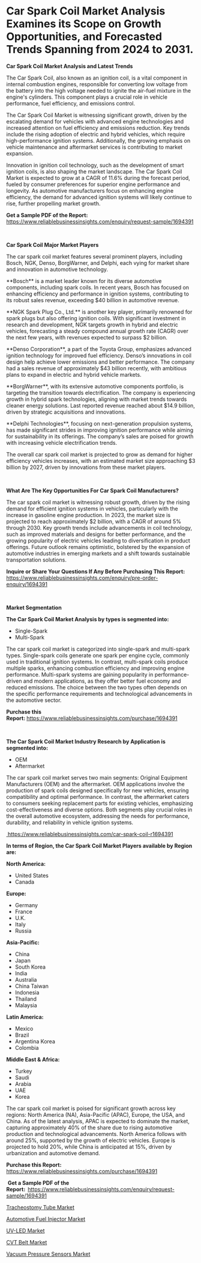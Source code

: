 <p><h1>Car Spark Coil Market Analysis Examines its Scope on Growth Opportunities, and Forecasted Trends Spanning from 2024 to 2031.</h1></p><p><strong>Car Spark Coil Market Analysis and Latest Trends</strong></p>
<p><p>The Car Spark Coil, also known as an ignition coil, is a vital component in internal combustion engines, responsible for converting low voltage from the battery into the high voltage needed to ignite the air-fuel mixture in the engine's cylinders. This component plays a crucial role in vehicle performance, fuel efficiency, and emissions control.</p><p>The Car Spark Coil Market is witnessing significant growth, driven by the escalating demand for vehicles with advanced engine technologies and increased attention on fuel efficiency and emissions reduction. Key trends include the rising adoption of electric and hybrid vehicles, which require high-performance ignition systems. Additionally, the growing emphasis on vehicle maintenance and aftermarket services is contributing to market expansion.</p><p>Innovation in ignition coil technology, such as the development of smart ignition coils, is also shaping the market landscape. The Car Spark Coil Market is expected to grow at a CAGR of 11.6% during the forecast period, fueled by consumer preferences for superior engine performance and longevity. As automotive manufacturers focus on enhancing engine efficiency, the demand for advanced ignition systems will likely continue to rise, further propelling market growth.</p></p>
<p><strong>Get a Sample PDF of the Report:&nbsp;</strong> <a href="https://www.reliablebusinessinsights.com/enquiry/request-sample/1694391?utm_campaign=115&utm_medium=2&utm_source=Github&utm_content=ia&utm_term=06102024&utm_id=car-spark-coil">https://www.reliablebusinessinsights.com/enquiry/request-sample/1694391</a></p>
<p>&nbsp;</p>
<p><strong>Car Spark Coil Major Market Players</strong></p>
<p><p>The car spark coil market features several prominent players, including Bosch, NGK, Denso, BorgWarner, and Delphi, each vying for market share and innovation in automotive technology. </p><p>**Bosch** is a market leader known for its diverse automotive components, including spark coils. In recent years, Bosch has focused on enhancing efficiency and performance in ignition systems, contributing to its robust sales revenue, exceeding $40 billion in automotive revenue.</p><p>**NGK Spark Plug Co., Ltd.** is another key player, primarily renowned for spark plugs but also offering ignition coils. With significant investment in research and development, NGK targets growth in hybrid and electric vehicles, forecasting a steady compound annual growth rate (CAGR) over the next few years, with revenues expected to surpass $2 billion.</p><p>**Denso Corporation**, a part of the Toyota Group, emphasizes advanced ignition technology for improved fuel efficiency. Denso’s innovations in coil design help achieve lower emissions and better performance. The company had a sales revenue of approximately $43 billion recently, with ambitious plans to expand in electric and hybrid vehicle markets.</p><p>**BorgWarner**, with its extensive automotive components portfolio, is targeting the transition towards electrification. The company is experiencing growth in hybrid spark technologies, aligning with market trends towards cleaner energy solutions. Last reported revenue reached about $14.9 billion, driven by strategic acquisitions and innovations.</p><p>**Delphi Technologies**, focusing on next-generation propulsion systems, has made significant strides in improving ignition performance while aiming for sustainability in its offerings. The company’s sales are poised for growth with increasing vehicle electrification trends.</p><p>The overall car spark coil market is projected to grow as demand for higher efficiency vehicles increases, with an estimated market size approaching $3 billion by 2027, driven by innovations from these market players.</p></p>
<p>&nbsp;</p>
<p><strong>What Are The Key Opportunities For Car Spark Coil Manufacturers?</strong></p>
<p><p>The car spark coil market is witnessing robust growth, driven by the rising demand for efficient ignition systems in vehicles, particularly with the increase in gasoline engine production. In 2023, the market size is projected to reach approximately $2 billion, with a CAGR of around 5% through 2030. Key growth trends include advancements in coil technology, such as improved materials and designs for better performance, and the growing popularity of electric vehicles leading to diversification in product offerings. Future outlook remains optimistic, bolstered by the expansion of automotive industries in emerging markets and a shift towards sustainable transportation solutions.</p></p>
<p><strong>Inquire or Share Your Questions If Any Before Purchasing This Report:</strong> <a href="https://www.reliablebusinessinsights.com/enquiry/pre-order-enquiry/1694391?utm_campaign=115&utm_medium=2&utm_source=Github&utm_content=ia&utm_term=06102024&utm_id=car-spark-coil">https://www.reliablebusinessinsights.com/enquiry/pre-order-enquiry/1694391</a></p>
<p>&nbsp;</p>
<p><strong>Market Segmentation</strong></p>
<p><strong>The Car Spark Coil Market Analysis by types is segmented into:</strong></p>
<p><ul><li>Single-Spark</li><li>Multi-Spark</li></ul></p>
<p><p>The car spark coil market is categorized into single-spark and multi-spark types. Single-spark coils generate one spark per engine cycle, commonly used in traditional ignition systems. In contrast, multi-spark coils produce multiple sparks, enhancing combustion efficiency and improving engine performance. Multi-spark systems are gaining popularity in performance-driven and modern applications, as they offer better fuel economy and reduced emissions. The choice between the two types often depends on the specific performance requirements and technological advancements in the automotive sector.</p></p>
<p><strong>Purchase this Report:&nbsp;</strong><a href="https://www.reliablebusinessinsights.com/purchase/1694391?utm_campaign=115&utm_medium=2&utm_source=Github&utm_content=ia&utm_term=06102024&utm_id=car-spark-coil">https://www.reliablebusinessinsights.com/purchase/1694391</a></p>
<p>&nbsp;</p>
<p><strong>The Car Spark Coil Market Industry Research by Application is segmented into:</strong></p>
<p><ul><li>OEM</li><li>Aftermarket</li></ul></p>
<p><p>The car spark coil market serves two main segments: Original Equipment Manufacturers (OEM) and the aftermarket. OEM applications involve the production of spark coils designed specifically for new vehicles, ensuring compatibility and optimal performance. In contrast, the aftermarket caters to consumers seeking replacement parts for existing vehicles, emphasizing cost-effectiveness and diverse options. Both segments play crucial roles in the overall automotive ecosystem, addressing the needs for performance, durability, and reliability in vehicle ignition systems.</p></p>
<p><a href="https://www.reliablebusinessinsights.com/car-spark-coil-r1694391?utm_campaign=115&utm_medium=2&utm_source=Github&utm_content=ia&utm_term=06102024&utm_id=car-spark-coil">&nbsp;https://www.reliablebusinessinsights.com/car-spark-coil-r1694391</a></p>
<p><strong>In terms of Region, the Car Spark Coil Market Players available by Region are:</strong></p>
<p>
    <p> <strong> North America: </strong>
        <ul>
            <li>United States</li>
            <li>Canada</li>
        </ul>
        </p> 
    <p> <strong> Europe: </strong>
        <ul>
            <li>Germany</li>
            <li>France</li>
            <li>U.K.</li>
            <li>Italy</li>
            <li>Russia</li>
        </ul>
        </p> 
    <p> <strong> Asia-Pacific: </strong>
        <ul>
            <li>China</li>
            <li>Japan</li>
            <li>South Korea</li>
            <li>India</li>
            <li>Australia</li>
            <li>China Taiwan</li>
            <li>Indonesia</li>
            <li>Thailand</li>
            <li>Malaysia</li>
        </ul>
        </p> 
    <p> <strong> Latin America: </strong>
        <ul>
            <li>Mexico</li>
            <li>Brazil</li>
            <li>Argentina Korea</li>
            <li>Colombia</li>
        </ul>
        </p> 
    <p> <strong> Middle East & Africa: </strong>
        <ul>
            <li>Turkey</li>
            <li>Saudi</li>
            <li>Arabia</li>
            <li>UAE</li>
            <li>Korea</li>
        </ul>
    </p>
    </p>
<p><p>The car spark coil market is poised for significant growth across key regions: North America (NA), Asia-Pacific (APAC), Europe, the USA, and China. As of the latest analysis, APAC is expected to dominate the market, capturing approximately 40% of the share due to rising automotive production and technological advancements. North America follows with around 25%, supported by the growth of electric vehicles. Europe is projected to hold 20%, while China is anticipated at 15%, driven by urbanization and automotive demand.</p></p>
<p><strong>Purchase this Report: </strong><a href="https://www.reliablebusinessinsights.com/purchase/1694391?utm_campaign=115&utm_medium=2&utm_source=Github&utm_content=ia&utm_term=06102024&utm_id=car-spark-coil">https://www.reliablebusinessinsights.com/purchase/1694391</a></p>
<p>&nbsp;<strong>Get a Sample PDF of the Report:&nbsp;&nbsp;</strong><a href="https://www.reliablebusinessinsights.com/enquiry/request-sample/1694391?utm_campaign=115&utm_medium=2&utm_source=Github&utm_content=ia&utm_term=06102024&utm_id=car-spark-coil">https://www.reliablebusinessinsights.com/enquiry/request-sample/1694391</a></p>
<p><strong></strong></p>
<p><p><a href="https://www.linkedin.com/pulse/analyzing-tracheostomy-tube-market-dynamics-growth-drivers-r9exc?utm_campaign=115&utm_medium=2&utm_source=Github&utm_content=ia&utm_term=06102024&utm_id=car-spark-coil">Tracheostomy Tube Market</a></p><p><a href="https://github.com/JavierDDowns/Market-Research-Report-List-1/blob/main/automotive-fuel-injector-market.md?utm_campaign=115&utm_medium=2&utm_source=Github&utm_content=ia&utm_term=06102024&utm_id=car-spark-coil">Automotive Fuel Injector Market</a></p><p><a href="https://issuu.com/reportprime-2/docs/uv-led-market-size-2030.pptx_438bab4698e6d4?utm_campaign=115&utm_medium=2&utm_source=Github&utm_content=ia&utm_term=06102024&utm_id=car-spark-coil">UV-LED Market</a></p><p><a href="https://github.com/AlbertGonzalez266/Market-Research-Report-List-1/blob/main/cvt-belt-market.md?utm_campaign=115&utm_medium=2&utm_source=Github&utm_content=ia&utm_term=06102024&utm_id=car-spark-coil">CVT Belt Market</a></p><p><a href="https://issuu.com/reportprime-2/docs/vacuum-pressure-sensors-market-size_3994b35c8ee66e?utm_campaign=115&utm_medium=2&utm_source=Github&utm_content=ia&utm_term=06102024&utm_id=car-spark-coil">Vacuum Pressure Sensors Market</a></p></p>